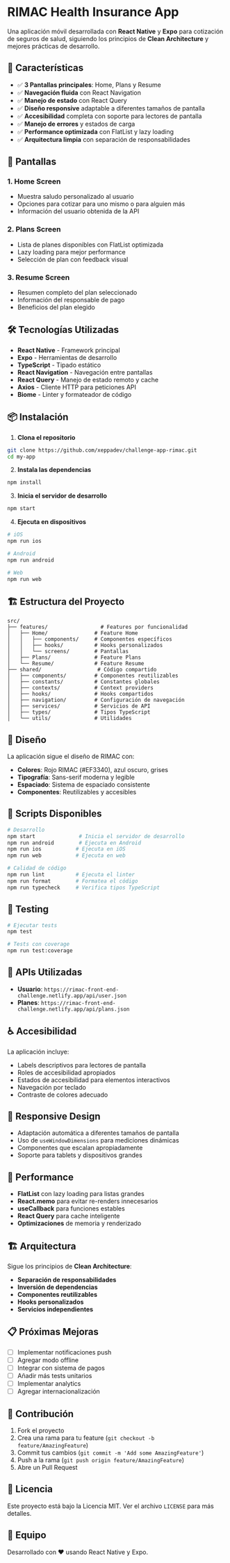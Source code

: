# RIMAC Health Insurance App

Una aplicación móvil desarrollada con **React Native** y **Expo** para cotización de seguros de salud, siguiendo los principios de **Clean Architecture** y mejores prácticas de desarrollo.

## 🚀 Características

- ✅ **3 Pantallas principales**: Home, Plans y Resume
- ✅ **Navegación fluida** con React Navigation
- ✅ **Manejo de estado** con React Query
- ✅ **Diseño responsive** adaptable a diferentes tamaños de pantalla
- ✅ **Accesibilidad** completa con soporte para lectores de pantalla
- ✅ **Manejo de errores** y estados de carga
- ✅ **Performance optimizada** con FlatList y lazy loading
- ✅ **Arquitectura limpia** con separación de responsabilidades

## 📱 Pantallas

### 1. Home Screen

- Muestra saludo personalizado al usuario
- Opciones para cotizar para uno mismo o para alguien más
- Información del usuario obtenida de la API

### 2. Plans Screen

- Lista de planes disponibles con FlatList optimizada
- Lazy loading para mejor performance
- Selección de plan con feedback visual

### 3. Resume Screen

- Resumen completo del plan seleccionado
- Información del responsable de pago
- Beneficios del plan elegido

## 🛠️ Tecnologías Utilizadas

- **React Native** - Framework principal
- **Expo** - Herramientas de desarrollo
- **TypeScript** - Tipado estático
- **React Navigation** - Navegación entre pantallas
- **React Query** - Manejo de estado remoto y cache
- **Axios** - Cliente HTTP para peticiones API
- **Biome** - Linter y formateador de código

## 📦 Instalación

1. **Clona el repositorio**

```bash
git clone https://github.com/xeppadev/challenge-app-rimac.git
cd my-app
```

2. **Instala las dependencias**

```bash
npm install
```

3. **Inicia el servidor de desarrollo**

```bash
npm start
```

4. **Ejecuta en dispositivos**

```bash
# iOS
npm run ios

# Android
npm run android

# Web
npm run web
```

## 🏗️ Estructura del Proyecto

```
src/
├── features/                 # Features por funcionalidad
│   ├── Home/               # Feature Home
│   │   ├── components/     # Componentes específicos
│   │   ├── hooks/          # Hooks personalizados
│   │   └── screens/        # Pantallas
│   ├── Plans/              # Feature Plans
│   └── Resume/             # Feature Resume
├── shared/                  # Código compartido
│   ├── components/         # Componentes reutilizables
│   ├── constants/          # Constantes globales
│   ├── contexts/           # Context providers
│   ├── hooks/              # Hooks compartidos
│   ├── navigation/         # Configuración de navegación
│   ├── services/           # Servicios de API
│   ├── types/              # Tipos TypeScript
│   └── utils/              # Utilidades
```

## 🎨 Diseño

La aplicación sigue el diseño de RIMAC con:

- **Colores**: Rojo RIMAC (#EF3340), azul oscuro, grises
- **Tipografía**: Sans-serif moderna y legible
- **Espaciado**: Sistema de espaciado consistente
- **Componentes**: Reutilizables y accesibles

## 🔧 Scripts Disponibles

```bash
# Desarrollo
npm start              # Inicia el servidor de desarrollo
npm run android        # Ejecuta en Android
npm run ios           # Ejecuta en iOS
npm run web           # Ejecuta en web

# Calidad de código
npm run lint          # Ejecuta el linter
npm run format        # Formatea el código
npm run typecheck     # Verifica tipos TypeScript
```

## 🧪 Testing

```bash
# Ejecutar tests
npm test

# Tests con coverage
npm run test:coverage
```

## 📡 APIs Utilizadas

- **Usuario**: `https://rimac-front-end-challenge.netlify.app/api/user.json`
- **Planes**: `https://rimac-front-end-challenge.netlify.app/api/plans.json`

## ♿ Accesibilidad

La aplicación incluye:

- Labels descriptivos para lectores de pantalla
- Roles de accesibilidad apropiados
- Estados de accesibilidad para elementos interactivos
- Navegación por teclado
- Contraste de colores adecuado

## 📱 Responsive Design

- Adaptación automática a diferentes tamaños de pantalla
- Uso de `useWindowDimensions` para mediciones dinámicas
- Componentes que escalan apropiadamente
- Soporte para tablets y dispositivos grandes

## 🚀 Performance

- **FlatList** con lazy loading para listas grandes
- **React.memo** para evitar re-renders innecesarios
- **useCallback** para funciones estables
- **React Query** para cache inteligente
- **Optimizaciones** de memoria y renderizado

## 🏗️ Arquitectura

Sigue los principios de **Clean Architecture**:

- **Separación de responsabilidades**
- **Inversión de dependencias**
- **Componentes reutilizables**
- **Hooks personalizados**
- **Servicios independientes**

## 📋 Próximas Mejoras

- [ ] Implementar notificaciones push
- [ ] Agregar modo offline
- [ ] Integrar con sistema de pagos
- [ ] Añadir más tests unitarios
- [ ] Implementar analytics
- [ ] Agregar internacionalización

## 🤝 Contribución

1. Fork el proyecto
2. Crea una rama para tu feature (`git checkout -b feature/AmazingFeature`)
3. Commit tus cambios (`git commit -m 'Add some AmazingFeature'`)
4. Push a la rama (`git push origin feature/AmazingFeature`)
5. Abre un Pull Request

## 📄 Licencia

Este proyecto está bajo la Licencia MIT. Ver el archivo `LICENSE` para más detalles.

## 👥 Equipo

Desarrollado con ❤️ usando React Native y Expo.
